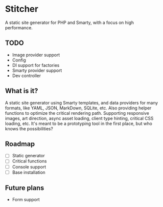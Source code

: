 # Stitcher

A static site generator for PHP and Smarty, with a focus on high performance.

## TODO

- Image provider support
- Config
- DI support for factories
- Smarty provider support
- Dev controller

## What is it?

A static site generator using Smarty templates, and data providers for many formats, like YAML, JSON, MarkDown, SQLite, etc. 
Also providing helper functions to optimize the critical rendering path. Supporting responsive images, art direction, async asset loading, client type hinting, critical CSS loading, etc.
It's meant to be a prototyping tool in the first place, but who knows the possibilities?

## Roadmap

- [ ] Static generator
- [ ] Critical functions
- [ ] Console support
- [ ] Base installation

## Future plans

- Form support

